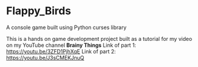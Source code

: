 # Flappy_Birds
 A console game built using Python curses library

This is a hands on game development project built as a tutorial for my video on my YouTube channel **Brainy Things**
Link of part 1: https://youtu.be/3ZFD1PjhXqE
Link of part 2: https://youtu.be/J3sCMEKJnuQ